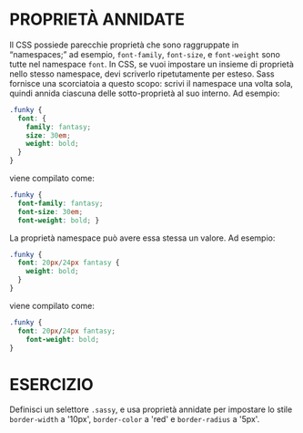 # PROPRIETÀ ANNIDATE

Il CSS possiede parecchie proprietà che sono raggruppate in “namespaces;” ad esempio, `font-family`, `font-size`, e `font-weight` sono tutte nel namespace `font`. In CSS, se vuoi impostare un insieme di proprietà nello stesso namespace, devi scriverlo ripetutamente per esteso. Sass fornisce una scorciatoia a questo scopo: scrivi il namespace una volta sola, quindi annida ciascuna delle sotto-proprietà al suo interno. Ad esempio:

```scss
.funky {
  font: {
    family: fantasy;
    size: 30em;
    weight: bold;
  }
}
```

viene compilato come:

```css
.funky {
  font-family: fantasy;
  font-size: 30em;
  font-weight: bold; }
```

La proprietà namespace può avere essa stessa un valore. Ad esempio:

```scss
.funky {
  font: 20px/24px fantasy {
    weight: bold;
  }
}
```

viene compilato come:

```css
.funky {
  font: 20px/24px fantasy;
    font-weight: bold;
}
```

# ESERCIZIO

Definisci un selettore `.sassy`, e usa proprietà annidate per impostare lo stile `border-width` a '10px', `border-color` a 'red' e `border-radius` a '5px'.
